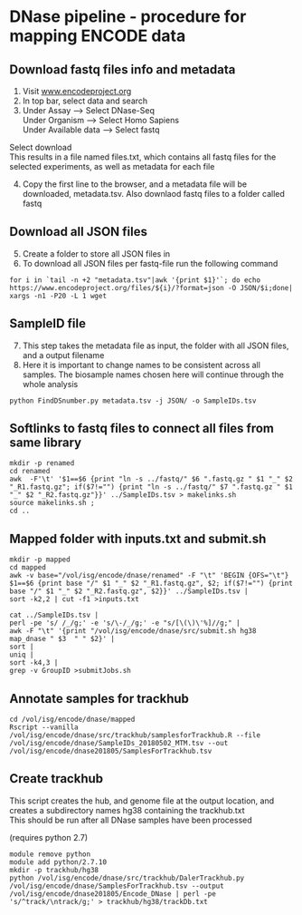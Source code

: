 # DNase pipeline - procedure for mapping ENCODE data

## Download fastq files info and metadata

1) Visit www.encodeproject.org  
2) In top bar, select data and search  
3) Under Assay --> Select DNase-Seq  
   Under Organism --> Select Homo Sapiens  
   Under Available data --> Select fastq  

Select download  
This results in a file named files.txt, which contains all fastq files for the selected experiments, as well as metadata for each file

4) Copy the first line to the browser, and a metadata file will be downloaded, metadata.tsv. Also downlaod fastq files to a folder called fastq

## Download all JSON files
5) Create a folder to store all JSON files in
6) To download all JSON files per fastq-file run the following command
```
for i in `tail -n +2 "metadata.tsv"|awk '{print $1}'`; do echo https://www.encodeproject.org/files/${i}/?format=json -O JSON/$i;done| xargs -n1 -P20 -L 1 wget
```


## SampleID file
7) This step takes the metadata file as input, the folder with all JSON files, and a output filename  
8) Here it is important to change names to be consistent across all samples. The biosample names chosen here will continue through the whole analysis

```
python FindDSnumber.py metadata.tsv -j JSON/ -o SampleIDs.tsv
```

## Softlinks to fastq files to connect all files from same library
```
mkdir -p renamed
cd renamed
awk  -F'\t' '$1==$6 {print "ln -s ../fastq/" $6 ".fastq.gz " $1 "_" $2 "_R1.fastq.gz"; if($7!="") {print "ln -s ../fastq/" $7 ".fastq.gz " $1 "_" $2 "_R2.fastq.gz"}}' ../SampleIDs.tsv > makelinks.sh  
source makelinks.sh ;
cd ..  
```


## Mapped folder with inputs.txt and submit.sh
```
mkdir -p mapped
cd mapped
awk -v base="/vol/isg/encode/dnase/renamed" -F "\t" 'BEGIN {OFS="\t"} $1==$6 {print base "/" $1 "_" $2 "_R1.fastq.gz", $2; if($7!="") {print base "/" $1 "_" $2 "_R2.fastq.gz", $2}}' ../SampleIDs.tsv |
sort -k2,2 | cut -f1 >inputs.txt 

cat ../SampleIDs.tsv |
perl -pe 's/ /_/g;' -e 's/\-/_/g;' -e "s/[\(\)\'%]//g;" |
awk -F "\t" '{print "/vol/isg/encode/dnase/src/submit.sh hg38 map_dnase " $3  " " $2}' |
sort |
uniq |
sort -k4,3 |
grep -v GroupID >submitJobs.sh

```

## Annotate samples for trackhub
```
cd /vol/isg/encode/dnase/mapped
Rscript --vanilla /vol/isg/encode/dnase/src/trackhub/samplesforTrackhub.R --file /vol/isg/encode/dnase/SampleIDs_20180502_MTM.tsv --out /vol/isg/encode/dnase201805/SamplesForTrackhub.tsv
```
## Create trackhub
This script creates the hub, and genome file at the output location, and creates a subdirectory names hg38 containing the trackhub.txt  
This should be run after all DNase samples have been processed

(requires python 2.7)
```
module remove python
module add python/2.7.10
mkdir -p trackhub/hg38
python /vol/isg/encode/dnase/src/trackhub/DalerTrackhub.py /vol/isg/encode/dnase/SamplesForTrackhub.tsv --output /vol/isg/encode/dnase201805/Encode_DNase | perl -pe 's/^track/\ntrack/g;' > trackhub/hg38/trackDb.txt
```
